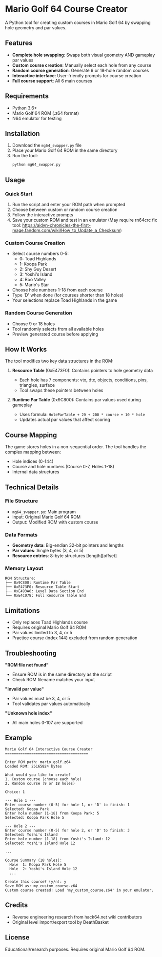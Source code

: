 # Mario Golf 64 Course Creator

A Python tool for creating custom courses in Mario Golf 64 by swapping hole geometry and par values.

## Features

- **Complete hole swapping**: Swaps both visual geometry AND gameplay par values
- **Custom course creation**: Manually select each hole from any course
- **Random course generation**: Generate 9 or 18-hole random courses
- **Interactive interface**: User-friendly prompts for course creation
- **Full course support**: All 6 main courses

## Requirements

- Python 3.6+
- Mario Golf 64 ROM (.z64 format)
- N64 emulator for testing

## Installation

1. Download the `mg64_swapper.py` file
2. Place your Mario Golf 64 ROM in the same directory
3. Run the tool:
   ```bash
   python mg64_swapper.py
   ```

## Usage

### Quick Start

1. Run the script and enter your ROM path when prompted
2. Choose between custom or random course creation
3. Follow the interactive prompts
4. Save your custom ROM and test in an emulator (May require rn64crc fix tool: https://aidyn-chronicles-the-first-mage.fandom.com/wiki/How_to_Update_a_Checksum)

### Custom Course Creation

- Select course numbers 0-5:
  - 0: Toad Highlands
  - 1: Koopa Park
  - 2: Shy Guy Desert
  - 3: Yoshi's Island
  - 4: Boo Valley
  - 5: Mario's Star
- Choose hole numbers 1-18 from each course
- Type 'D' when done (for courses shorter than 18 holes)
- Your selections replace Toad Highlands in the game

### Random Course Generation

- Choose 9 or 18 holes
- Tool randomly selects from all available holes
- Preview generated course before applying

## How It Works

The tool modifies two key data structures in the ROM:

1. **Resource Table** (0xE473F0): Contains pointers to hole geometry data

   - Each hole has 7 components: vtx, dtx, objects, conditions, pins, triangles, surface
   - Tool swaps these pointers between holes

2. **Runtime Par Table** (0x9C800): Contains par values used during gameplay
   - Uses formula: `HoleParTable + 20 + 200 * course + 10 * hole`
   - Updates actual par values that affect scoring

## Course Mapping

The game stores holes in a non-sequential order. The tool handles the complex mapping between:

- Hole indices (0-144)
- Course and hole numbers (Course 0-7, Holes 1-18)
- Internal data structures

## Technical Details

### File Structure

- `mg64_swapper.py`: Main program
- Input: Original Mario Golf 64 ROM
- Output: Modified ROM with custom course

### Data Formats

- **Geometry data**: Big-endian 32-bit pointers and lengths
- **Par values**: Single bytes (3, 4, or 5)
- **Resource entries**: 8-byte structures [length][offset]

### Memory Layout

```
ROM Structure:
├── 0x9C800: Runtime Par Table
├── 0xE473F0: Resource Table Start
├── 0xE493A8: Level Data Section End
└── 0xE4C078: Full Resource Table End
```

## Limitations

- Only replaces Toad Highlands course
- Requires original Mario Golf 64 ROM
- Par values limited to 3, 4, or 5
- Practice course (index 144) excluded from random generation

## Troubleshooting

**"ROM file not found"**

- Ensure ROM is in the same directory as the script
- Check ROM filename matches your input

**"Invalid par value"**

- Par values must be 3, 4, or 5
- Tool validates par values automatically

**"Unknown hole index"**

- All main holes 0-107 are supported

## Example

```
Mario Golf 64 Interactive Course Creator
======================================

Enter ROM path: mario_golf.z64
Loaded ROM: 25165824 bytes

What would you like to create?
1. Custom course (choose each hole)
2. Random course (9 or 18 holes)

Choice: 1

--- Hole 1 ---
Enter course number (0-5) for hole 1, or 'D' to finish: 1
Selected: Koopa Park
Enter hole number (1-18) from Koopa Park: 5
Selected: Koopa Park Hole 5

--- Hole 2 ---
Enter course number (0-5) for hole 2, or 'D' to finish: 3
Selected: Yoshi's Island
Enter hole number (1-18) from Yoshi's Island: 12
Selected: Yoshi's Island Hole 12

...

Course Summary (18 holes):
  Hole  1: Koopa Park Hole 5
  Hole  2: Yoshi's Island Hole 12
  ...

Create this course? (y/n): y
Save ROM as: my_custom_course.z64
Custom course created! Load 'my_custom_course.z64' in your emulator.
```

## Credits

- Reverse engineering research from hack64.net wiki contributors
- Original level import/export tool by DeathBasket

## License

Educational/research purposes. Requires original Mario Golf 64 ROM.
